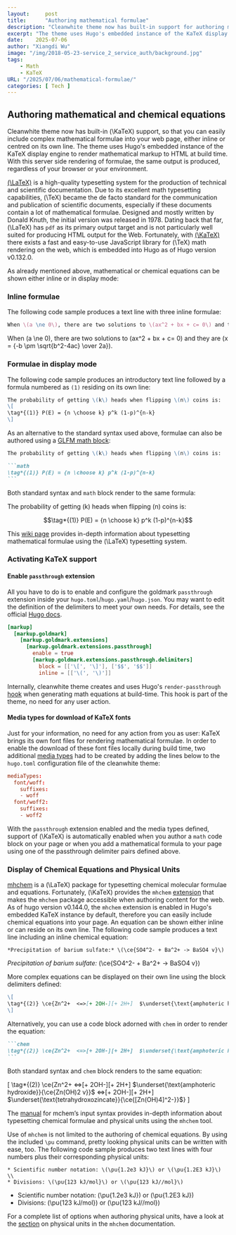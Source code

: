 ```yaml
---
layout:     post
title:      "Authoring mathematical formulae"
description: "Cleanwhite theme now has built-in support for authoring mathematical or chemical equations"
excerpt: "The theme uses Hugo's embedded instance of the KaTeX display engine to render mathematical markup to HTML at build time."
date:    2025-07-06
author: "Xiangdi Wu"
image: "/img/2018-05-23-service_2_service_auth/background.jpg"
tags:
    - Math
    - KaTeX 
URL: "/2025/07/06/mathematical-formulae/"
categories: [ Tech ]    
---
```


## Authoring mathematical and chemical equations


Cleanwhite theme now has built-in \(\KaTeX\) support, so that you can easily include
complex mathematical formulae into your web page, either inline or centred
on its own line. The theme uses Hugo's embedded instance of the KaTeX 
display engine to render mathematical markup to HTML at build time.
With this server side rendering of formulae, the same output is produced,
regardless of your browser or your environment.  

[\(\LaTeX\)](https://www.latex-project.org/) is a high-quality typesetting
system for the production of technical and scientific documentation. Due to its
excellent math typesetting capabilities, \(\TeX\) became the de facto standard
for the communication and publication of scientific documents, especially if
these documents contain a lot of mathematical formulae. Designed and mostly
written by Donald Knuth, the initial version was released in 1978. Dating back
that far, \(\LaTeX\) has `pdf` as its primary output target and is not
particularly well suited for producing HTML output for the Web. Fortunately,
with [\(\KaTeX\)](https://katex.org/) there exists a fast and easy-to-use
JavaScript library for \(\TeX\) math rendering on the web, which is embedded
into Hugo as of Hugo version v0.132.0.

As already mentioned above, mathematical or chemical equations can be shown either inline or in display mode:

### Inline formulae

The following code sample produces a text line with three inline formulae:

```tex
When \(a \ne 0\), there are two solutions to \(ax^2 + bx + c= 0\) and they are \(x = {-b \pm \sqrt{b^2-4ac} \over 2a}\).
```

When \(a \ne 0\), there are two solutions to \(ax^2 + bx + c= 0\) and they are
\(x = {-b \pm \sqrt{b^2-4ac} \over 2a}\).

### Formulae in display mode

The following code sample produces an introductory text line followed by a
formula numbered as `(1)` residing on its own line:

````markdown
The probability of getting \(k\) heads when flipping \(n\) coins is:
\[
\tag*{(1)} P(E) = {n \choose k} p^k (1-p)^{n-k}
\]
````

As an alternative to the standard syntax used above, formulae can also be
authored using a [GLFM math block](https://docs.gitlab.com/ee/user/markdown.html#math):

````markdown
The probability of getting \(k\) heads when flipping \(n\) coins is:

```math
\tag*{(1)} P(E) = {n \choose k} p^k (1-p)^{n-k}
```
````

Both standard syntax and `math` block render to the same formula:

The probability of getting \(k\) heads when flipping \(n\) coins is:

```math
\tag*{(1)}  P(E) = {n \choose k} p^k (1-p)^{n-k}
```

This [wiki page](https://en.wikibooks.org/wiki/LaTeX/Mathematics) provides in-depth
information about typesetting mathematical formulae using the \(\LaTeX\)
typesetting system.

### Activating KaTeX support

#### Enable `passthrough` extension

All you have to do is to enable and configure the goldmark `passthrough` extension
inside your `hugo.toml`/`hugo.yaml`/`hugo.json`. You may want to edit the definition of the delimiters to
meet your own needs. For details, see the official
[Hugo docs](https://gohugo.io/content-management/mathematics/#step-1).

```toml
[markup]
  [markup.goldmark]
    [markup.goldmark.extensions]
      [markup.goldmark.extensions.passthrough]
        enable = true
        [markup.goldmark.extensions.passthrough.delimiters]
          block = [['\[', '\]'], ['$$', '$$']]
          inline = [['\(', '\)']]
```

Internally, cleanwhite theme creates and uses Hugo's `render-passthrough`
[hook](https://gohugo.io/render-hooks/passthrough/) when generating math
equations at build-time. This hook is part of the theme, no need for any user action.

#### Media types for download of KaTeX fonts

Just for your information, no need for any action from you as user:
KaTeX brings its own font files for rendering mathematical formulae.
In order to enable the download of these font files locally during build time, two
additional [media types](https://gohugo.io/configuration/media-types/#create-a-media-type)
had to be created by adding the lines below to the `hugo.toml` configuration file of the cleanwhite theme:

```toml
mediaTypes:
  font/woff:
    suffixes:
    - woff
  font/woff2:
    suffixes:
    - woff2
```


With the `passthrough` extension enabled and the media types defined, support
of \(\KaTeX\) is automatically enabled when you author a `math` code block on
your page or when you add a mathematical formula to your page using one of the
passthrough delimiter pairs defined above.

### Display of Chemical Equations and Physical Units

[mhchem](https://www.ctan.org/pkg/mhchem) is a \(\LaTeX\) package for
typesetting chemical molecular formulae and equations. Fortunately, \(\KaTeX\)
provides the `mhchem`
[extension](https://github.com/KaTeX/KaTeX/tree/main/contrib/mhchem) that makes
the `mhchem` package accessible when authoring content for the web. As of hugo
version v0.144.0, the `mhchem` extension is enabled in Hugo's embedded KaTeX
instance by default, therefore you can easily include chemical equations into
your page. An equation can be shown either inline or can reside on its own line.
The following code sample produces a text line including an inline chemical
equation:

```mhchem
*Precipitation of barium sulfate:* \(\ce{SO4^2- + Ba^2+ -> BaSO4 v}\)
```

_Precipitation of barium sulfate:_ \(\ce{SO4^2- + Ba^2+ -> BaSO4 v}\)

More complex equations can be displayed on their own line using the block
delimiters defined:

<!-- prettier-ignore-start -->
````markdown
\[
\tag*{(2)} \ce{Zn^2+  <=>[+ 2OH-][+ 2H+]  $\underset{\text{amphoteric hydroxide}}{\ce{Zn(OH)2 v}}$  <=>[+ 2OH-][+ 2H+]  $\underset{\text{tetrahydroxozincate}}{\ce{[Zn(OH)4]^2-}}$}
\]
````
<!-- prettier-ignore-end -->

Alternatively, you can use a code block adorned with `chem` in order to render
the equation:

````markdown
```chem
\tag*{(2)} \ce{Zn^2+  <=>[+ 2OH-][+ 2H+]  $\underset{\text{amphoteric hydroxide}}{\ce{Zn(OH)2 v}}$  <=>[+ 2OH-][+ 2H+]  $\underset{\text{tetrahydroxozincate}}{\ce{[Zn(OH)4]^2-}}$}
```
````

Both standard syntax and `chem` block renders to the same equation:

<!-- prettier-ignore-start -->
\[
\tag*{(2)} \ce{Zn^2+  <=>[+ 2OH-][+ 2H+]  $\underset{\text{amphoteric hydroxide}}{\ce{Zn(OH)2 v}}$  <=>[+ 2OH-][+ 2H+]  $\underset{\text{tetrahydroxozincate}}{\ce{[Zn(OH)4]^2-}}$}
\]
<!-- prettier-ignore-end -->

The [manual](https://mhchem.github.io/MathJax-mhchem/) for mchem’s input syntax
provides in-depth information about typesetting chemical formulae and physical
units using the `mhchem` tool.

Use of `mhchem` is not limited to the authoring of chemical equations. By using
the included `\pu` command, pretty looking physical units can be written with
ease, too. The following code sample produces two text lines with four numbers
plus their corresponding physical units:

```mhchem
* Scientific number notation: \(\pu{1.2e3 kJ}\) or \(\pu{1.2E3 kJ}\) \\
* Divisions: \(\pu{123 kJ/mol}\) or \(\pu{123 kJ//mol}\)
```

- Scientific number notation: \(\pu{1.2e3 kJ}\) or \(\pu{1.2E3 kJ}\)
- Divisions: \(\pu{123 kJ/mol}\) or \(\pu{123 kJ//mol}\)

For a complete list of options when authoring physical units, have a look at the
[section](https://mhchem.github.io/MathJax-mhchem/#pu) on physical units in the
`mhchem` documentation.

